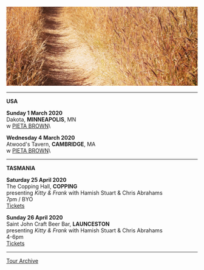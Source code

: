 ![](data/image/news/tourbanner2.jpg)

* * * * *

**USA**

**Sunday 1 March 2020**\
Dakota, **MINNEAPOLIS**, MN\
w [PIETA BROWN](http://www.pietabrown.com)\

**Wednesday 4 March 2020**\
Atwood's Tavern, **CAMBRIDGE**, MA\
w [PIETA BROWN](http://www.pietabrown.com)\

* * * * *

**TASMANIA**

**Saturday 25 April 2020**\
The Copping Hall, **COPPING**\
presenting *Kitty & Frank* with Hamish Stuart & Chris Abrahams\
7pm / BYO\
[Tickets](http://www.trybooking.com/BICJK)

**Sunday 26 April 2020**\
Saint John Craft Beer Bar, **LAUNCESTON**\
presenting *Kitty & Frank* with Hamish Stuart & Chris Abrahams\
4-6pm\
[Tickets](http://www.trybooking.com/BICLE)
 
* * * * *

[Tour Archive](tour/archive)
